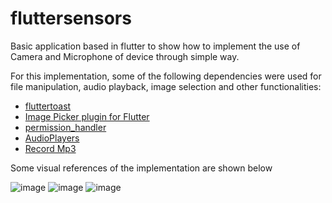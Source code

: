 # fluttersensors

Basic application based in flutter to show how to implement the use of Camera and Microphone of device through simple way.



For this implementation, some of the following dependencies were used for file manipulation, audio playback, image selection and other functionalities:

- [fluttertoast](https://pub.dev/packages/fluttertoast)
- [Image Picker plugin for Flutter](https://pub.dev/packages/image_picker)
- [permission_handler](https://pub.dev/packages/permission_handler)
- [AudioPlayers](https://pub.dev/packages/audioplayers)
- [Record Mp3](https://pub.dev/packages/record_mp3)

Some visual references of the implementation are shown below

![image](https://user-images.githubusercontent.com/36963665/186993794-8dbdd726-073e-4b34-90cc-ecff9e1587ed.png) ![image](https://user-images.githubusercontent.com/36963665/186993837-0d847d2f-156c-4067-b7f8-319d0e805fc0.png)
![image](https://user-images.githubusercontent.com/36963665/186993878-be4efeb2-92fa-4f16-aa32-ae1513de664b.png)


